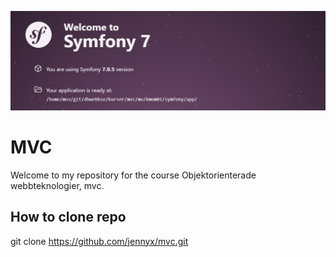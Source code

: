 ![image](./public/img/symfony.png)

# MVC

Welcome to my repository for the course Objektorienterade webbteknologier, mvc.

## How to clone repo
git clone https://github.com/jennyx/mvc.git
